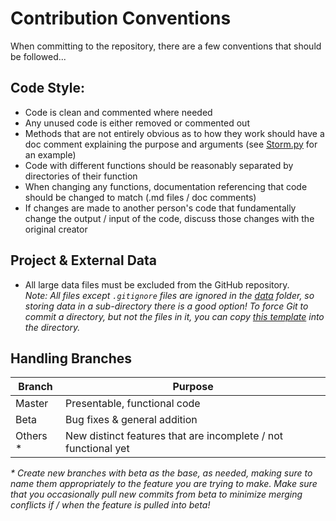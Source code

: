 # Contribution Conventions

When committing to the repository, there are a few conventions that should be followed...

## Code Style:

- Code is clean and commented where needed
- Any unused code is either removed or commented out
- Methods that are not entirely obvious as to how they work should have a doc comment explaining the purpose and 
arguments (see [Storm.py](../src/python/Poststorm_Imagery/collector/Storm.py) for an example)
- Code with different functions should be reasonably separated by directories of their function
- When changing any functions, documentation referencing that code should be changed to match (.md files / doc comments)
- If changes are made to another person's code that fundamentally change the output / input of the code, discuss those
changes with the original creator

## Project & External Data

- All large data files must be excluded from the GitHub repository.  
  *Note: All files except `.gitignore` files are ignored in the [data](../src/python/data/data) folder, so storing data in a sub-directory
  there is a good option! To force Git to commit a directory, but not the files in it, you can copy 
  [this template](../templates/.gitignore) into the directory.*
  
## Handling Branches

| Branch    | Purpose                                                           |
| --------- | ------------------------------------------------------------------|
| Master    | Presentable, functional code                                      |
| Beta      | Bug fixes & general addition                                      |
| Others *  | New distinct features that are incomplete / not functional yet    |

*\* Create new branches with beta as the base, as needed, making sure to name them appropriately to the feature you are
 trying to make. Make sure that you occasionally pull new commits from beta to minimize merging conflicts if / when the 
 feature is pulled into beta!*
